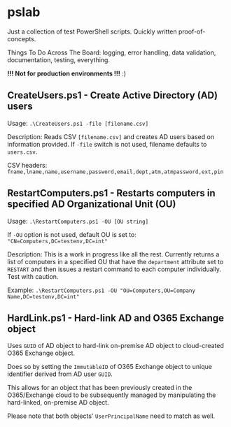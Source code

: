 # pslab

Just a collection of test PowerShell scripts. Quickly written proof-of-concepts.

Things To Do Across The Board: logging, error handling, data validation, documentation, testing, everything.

**!!! Not for production environments !!!** :)

## CreateUsers.ps1 - Create Active Directory (AD) users
Usage: `.\CreateUsers.ps1 -file [filename.csv]`

Description: Reads CSV `[filename.csv]` and creates AD users based on information provided. If `-file` switch is not used, filename defaults to `users.csv`.

CSV headers: `fname,lname,name,username,password,email,dept,atm,atmpassword,ext,pin`

## RestartComputers.ps1 - Restarts computers in specified AD Organizational Unit (OU)
Usage: `.\RestartComputers.ps1 -OU [OU string]`

If `-OU` option is not used, default OU is set to: `"CN=Computers,DC=testenv,DC=int"`

Description: This is a work in progress like all the rest. Currently returns a list of computers in a specified OU that have the `department` attribute set to `RESTART` and then issues a restart command to each computer individually. Test with caution.

Example: `.\RestartComputers.ps1 -OU "OU=Computers,OU=Company Name,DC=testenv,DC=int"`

## HardLink.ps1 - Hard-link AD and O365 Exchange object
Uses `GUID` of AD object to hard-link on-premise AD object to cloud-created O365 Exchange object.

Does so by setting the `ImmutableID` of O365 Exchange object to unique identifier derived from AD user `GUID`.

This allows for an object that has been previously created in the O365/Exchange cloud to be subsequently managed by manipulating the hard-linked, on-premise AD object.

Please note that both objects' `UserPrincipalName` need to match as well.
